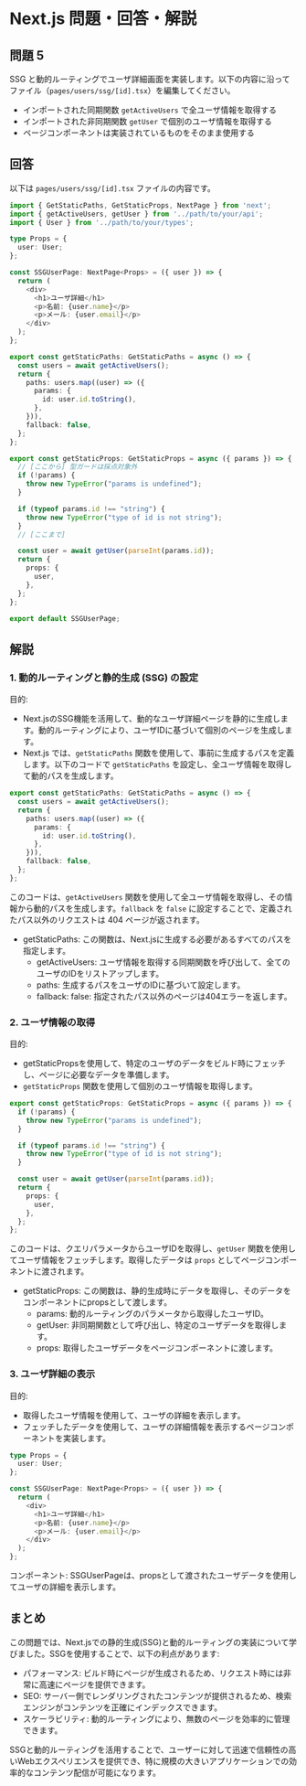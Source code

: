 # Next.js 問題・回答・解説

## 問題 5

SSG と動的ルーティングでユーザ詳細画面を実装します。以下の内容に沿ってファイル（`pages/users/ssg/[id].tsx`）を編集してください。

- インポートされた同期関数 `getActiveUsers` で全ユーザ情報を取得する
- インポートされた非同期関数 `getUser` で個別のユーザ情報を取得する
- ページコンポーネントは実装されているものをそのまま使用する

## 回答

以下は `pages/users/ssg/[id].tsx` ファイルの内容です。

```typescript
import { GetStaticPaths, GetStaticProps, NextPage } from 'next';
import { getActiveUsers, getUser } from '../path/to/your/api';
import { User } from '../path/to/your/types';

type Props = {
  user: User;
};

const SSGUserPage: NextPage<Props> = ({ user }) => {
  return (
    <div>
      <h1>ユーザ詳細</h1>
      <p>名前: {user.name}</p>
      <p>メール: {user.email}</p>
    </div>
  );
};

export const getStaticPaths: GetStaticPaths = async () => {
  const users = await getActiveUsers();
  return {
    paths: users.map((user) => ({
      params: {
        id: user.id.toString(),
      },
    })),
    fallback: false,
  };
};

export const getStaticProps: GetStaticProps = async ({ params }) => {
  // [ここから] 型ガードは採点対象外
  if (!params) {
    throw new TypeError("params is undefined");
  }

  if (typeof params.id !== "string") {
    throw new TypeError("type of id is not string");
  }
  // [ここまで]

  const user = await getUser(parseInt(params.id));
  return {
    props: {
      user,
    },
  };
};

export default SSGUserPage;
```

## 解説

### 1. 動的ルーティングと静的生成 (SSG) の設定

目的:
- Next.jsのSSG機能を活用して、動的なユーザ詳細ページを静的に生成します。動的ルーティングにより、ユーザIDに基づいて個別のページを生成します。
- Next.js では、`getStaticPaths` 関数を使用して、事前に生成するパスを定義します。以下のコードで `getStaticPaths` を設定し、全ユーザ情報を取得して動的パスを生成します。

```typescript
export const getStaticPaths: GetStaticPaths = async () => {
  const users = await getActiveUsers();
  return {
    paths: users.map((user) => ({
      params: {
        id: user.id.toString(),
      },
    })),
    fallback: false,
  };
};
```

このコードは、`getActiveUsers` 関数を使用して全ユーザ情報を取得し、その情報から動的パスを生成します。`fallback` を `false` に設定することで、定義されたパス以外のリクエストは 404 ページが返されます。

- getStaticPaths: この関数は、Next.jsに生成する必要があるすべてのパスを指定します。
  - getActiveUsers: ユーザ情報を取得する同期関数を呼び出して、全てのユーザのIDをリストアップします。
  - paths: 生成するパスをユーザのIDに基づいて設定します。
  - fallback: false: 指定されたパス以外のページは404エラーを返します。


### 2. ユーザ情報の取得

目的:
- getStaticPropsを使用して、特定のユーザのデータをビルド時にフェッチし、ページに必要なデータを準備します。
- `getStaticProps` 関数を使用して個別のユーザ情報を取得します。

```typescript
export const getStaticProps: GetStaticProps = async ({ params }) => {
  if (!params) {
    throw new TypeError("params is undefined");
  }

  if (typeof params.id !== "string") {
    throw new TypeError("type of id is not string");
  }

  const user = await getUser(parseInt(params.id));
  return {
    props: {
      user,
    },
  };
};
```

このコードは、クエリパラメータからユーザIDを取得し、`getUser` 関数を使用してユーザ情報をフェッチします。取得したデータは `props` としてページコンポーネントに渡されます。

- getStaticProps: この関数は、静的生成時にデータを取得し、そのデータをコンポーネントにpropsとして渡します。
  - params: 動的ルーティングのパラメータから取得したユーザID。
  - getUser: 非同期関数として呼び出し、特定のユーザデータを取得します。
  - props: 取得したユーザデータをページコンポーネントに渡します。

### 3. ユーザ詳細の表示

目的:
- 取得したユーザ情報を使用して、ユーザの詳細を表示します。
- フェッチしたデータを使用して、ユーザの詳細情報を表示するページコンポーネントを実装します。

```typescript
type Props = {
  user: User;
};

const SSGUserPage: NextPage<Props> = ({ user }) => {
  return (
    <div>
      <h1>ユーザ詳細</h1>
      <p>名前: {user.name}</p>
      <p>メール: {user.email}</p>
    </div>
  );
};
```

コンポーネント: SSGUserPageは、propsとして渡されたユーザデータを使用してユーザの詳細を表示します。

## まとめ

この問題では、Next.jsでの静的生成(SSG)と動的ルーティングの実装について学びました。SSGを使用することで、以下の利点があります:

- パフォーマンス: ビルド時にページが生成されるため、リクエスト時には非常に高速にページを提供できます。
- SEO: サーバー側でレンダリングされたコンテンツが提供されるため、検索エンジンがコンテンツを正確にインデックスできます。
- スケーラビリティ: 動的ルーティングにより、無数のページを効率的に管理できます。

SSGと動的ルーティングを活用することで、ユーザーに対して迅速で信頼性の高いWebエクスペリエンスを提供でき、特に規模の大きいアプリケーションでの効率的なコンテンツ配信が可能になります。